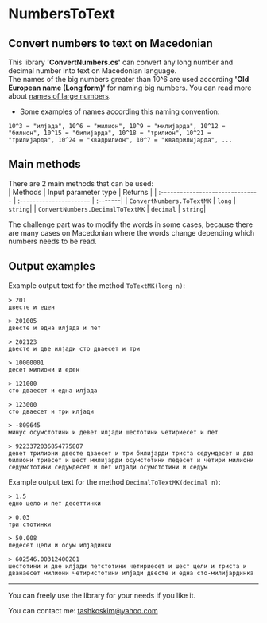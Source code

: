 # NumbersToText
## Convert numbers to text on Macedonian

This library **'ConvertNumbers.cs'** can convert any long number and decimal number into text on Macedonian language.   
The names of the big numbers greater than 10^6 are used according **'Old European name (Long form)'** for naming big numbers. You can read more about [names of large numbers](https://simple.wikipedia.org/wiki/Names_of_large_numbers).    

- Some examples of names according this naming convention:
```bigNumbers
10^3 = "илјада", 10^6 = "милион", 10^9 = "милијарда", 10^12 = "билион", 10^15 = "билијарда", 10^18 = "трилион", 10^21 = "трилијарда", 10^24 = "квадрилион", 10^7 = "квадрилијарда", ...  
```

## Main methods
There are 2 main methods that can be used:   
| Methods                          | Input parameter type    | Returns |
| :------------------------------- | :---------------------- | :-------|
| `ConvertNumbers.ToTextMK`        | `long`                  | `string`|
| `ConvertNumbers.DecimalToTextMK` | `decimal`               | `string`|

The challenge part was to modify the words in some cases, because there are many cases on Macedonian where the words change depending which numbers needs to be read.

## Output examples
Example output text for the method `ToTextMK(long n)`:   
```output1
> 201
двесте и еден

> 201005
двесте и една илјада и пет

> 202123
двесте и две илјади сто дваесет и три

> 10000001
десет милиони и еден

> 121000
сто дваесет и една илјада

> 123000
сто дваесет и три илјади

> -809645
минус осумстотини и девет илјади шестотини четириесет и пет

> 9223372036854775807
девет трилиони двесте дваесет и три билијарди триста седумдесет и два билиони триесет и шест милијарди осумстотини педесет и четири милиони седумстотини седумдесет и пет илјади осумстотини и седум
```   
Example output text for the method `DecimalToTextMK(decimal n)`:  
```output1
> 1.5
едно цело и пет десеттинки

> 0.03
три стотинки

> 50.008
педесет цели и осум илјадинки

> 602546.00312400201
шестотини и две илјади петстотини четириесет и шест цели и триста и дванаесет милиони четиристотини илјади двесте и една сто-милијардинка
```
----------------------------------------------

You can freely use the library for your needs if you like it.

You can contact me: tashkoskim@yahoo.com


